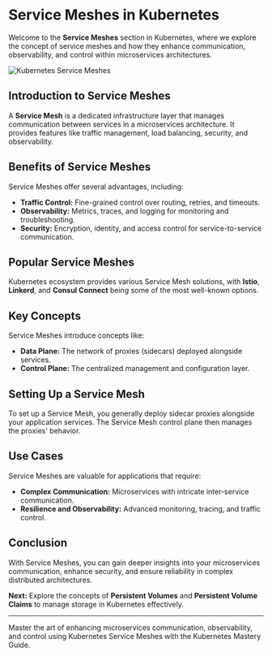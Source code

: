 # Service Meshes in Kubernetes

Welcome to the **Service Meshes** section in Kubernetes, where we explore the concept of service meshes and how they enhance communication, observability, and control within microservices architectures.

![Kubernetes Service Meshes](path/to/service-meshes.png)

## Introduction to Service Meshes

A **Service Mesh** is a dedicated infrastructure layer that manages communication between services in a microservices architecture. It provides features like traffic management, load balancing, security, and observability.

## Benefits of Service Meshes

Service Meshes offer several advantages, including:

- **Traffic Control:** Fine-grained control over routing, retries, and timeouts.
- **Observability:** Metrics, traces, and logging for monitoring and troubleshooting.
- **Security:** Encryption, identity, and access control for service-to-service communication.

## Popular Service Meshes

Kubernetes ecosystem provides various Service Mesh solutions, with **Istio**, **Linkerd**, and **Consul Connect** being some of the most well-known options.

## Key Concepts

Service Meshes introduce concepts like:

- **Data Plane:** The network of proxies (sidecars) deployed alongside services.
- **Control Plane:** The centralized management and configuration layer.

## Setting Up a Service Mesh

To set up a Service Mesh, you generally deploy sidecar proxies alongside your application services. The Service Mesh control plane then manages the proxies' behavior.

## Use Cases

Service Meshes are valuable for applications that require:

- **Complex Communication:** Microservices with intricate inter-service communication.
- **Resilience and Observability:** Advanced monitoring, tracing, and traffic control.

## Conclusion

With Service Meshes, you can gain deeper insights into your microservices communication, enhance security, and ensure reliability in complex distributed architectures.

**Next:** Explore the concepts of **Persistent Volumes** and **Persistent Volume Claims** to manage storage in Kubernetes effectively.

---

Master the art of enhancing microservices communication, observability, and control using Kubernetes Service Meshes with the Kubernetes Mastery Guide.
